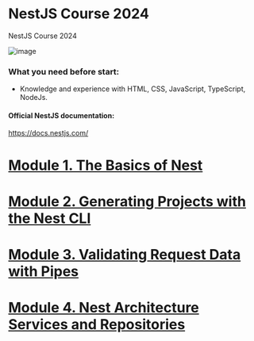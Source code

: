 # NestJS Course 2024
NestJS Course 2024

![image](https://github.com/user-attachments/assets/aa7b55e7-33a0-475b-a84f-8e8e29523f16)

### What you need before start:
- Knowledge and experience with HTML, CSS, JavaScript, TypeScript, NodeJs.

#### Official NestJS documentation:
https://docs.nestjs.com/

# [Module 1. The Basics of Nest](https://github.com/yaskutsWeb/nestjs-course/blob/master/source/module%201/Module%201.md)

# [Module 2. Generating Projects with the Nest CLI](https://github.com/yaskutsWeb/nestJs-course/blob/master/source/module%202/Module%202.md)

# [Module 3. Validating Request Data with Pipes](https://github.com/yaskutsWeb/nestJs-course/blob/master/source/module%203/Module%203.md)

# [Module 4. Nest Architecture Services and Repositories](https://github.com/yaskutsWeb/nestJs-course/blob/master/source/module%204/Module%204.md)
